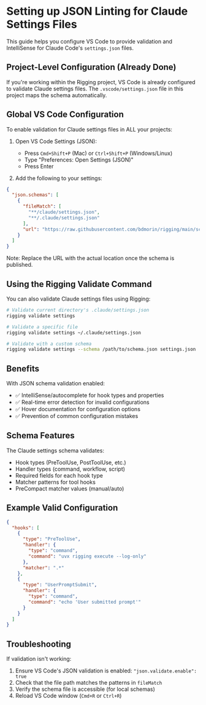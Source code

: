 # Setting up JSON Linting for Claude Settings Files

This guide helps you configure VS Code to provide validation and IntelliSense for Claude Code's `settings.json` files.

## Project-Level Configuration (Already Done)

If you're working within the Rigging project, VS Code is already configured to validate Claude settings files. The `.vscode/settings.json` file in this project maps the schema automatically.

## Global VS Code Configuration

To enable validation for Claude settings files in ALL your projects:

1. Open VS Code Settings (JSON):
   - Press `Cmd+Shift+P` (Mac) or `Ctrl+Shift+P` (Windows/Linux)
   - Type "Preferences: Open Settings (JSON)"
   - Press Enter

2. Add the following to your settings:

```json
{
  "json.schemas": [
    {
      "fileMatch": [
        "**/claude/settings.json",
        "**/.claude/settings.json"
      ],
      "url": "https://raw.githubusercontent.com/bdmorin/rigging/main/schemas/claude-settings.schema.json"
    }
  ]
}
```

Note: Replace the URL with the actual location once the schema is published.

## Using the Rigging Validate Command

You can also validate Claude settings files using Rigging:

```bash
# Validate current directory's .claude/settings.json
rigging validate settings

# Validate a specific file
rigging validate settings ~/.claude/settings.json

# Validate with a custom schema
rigging validate settings --schema /path/to/schema.json settings.json
```

## Benefits

With JSON schema validation enabled:
- ✅ IntelliSense/autocomplete for hook types and properties
- ✅ Real-time error detection for invalid configurations
- ✅ Hover documentation for configuration options
- ✅ Prevention of common configuration mistakes

## Schema Features

The Claude settings schema validates:
- Hook types (PreToolUse, PostToolUse, etc.)
- Handler types (command, workflow, script)
- Required fields for each hook type
- Matcher patterns for tool hooks
- PreCompact matcher values (manual/auto)

## Example Valid Configuration

```json
{
  "hooks": [
    {
      "type": "PreToolUse",
      "handler": {
        "type": "command",
        "command": "uvx rigging execute --log-only"
      },
      "matcher": ".*"
    },
    {
      "type": "UserPromptSubmit",
      "handler": {
        "type": "command",
        "command": "echo 'User submitted prompt'"
      }
    }
  ]
}
```

## Troubleshooting

If validation isn't working:
1. Ensure VS Code's JSON validation is enabled: `"json.validate.enable": true`
2. Check that the file path matches the patterns in `fileMatch`
3. Verify the schema file is accessible (for local schemas)
4. Reload VS Code window (`Cmd+R` or `Ctrl+R`)